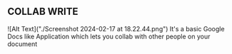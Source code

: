 ## COLLAB WRITE
![Alt Text]("./Screenshot 2024-02-17 at 18.22.44.png")
It's a basic Google Docs like Application which lets you collab with other people on your document